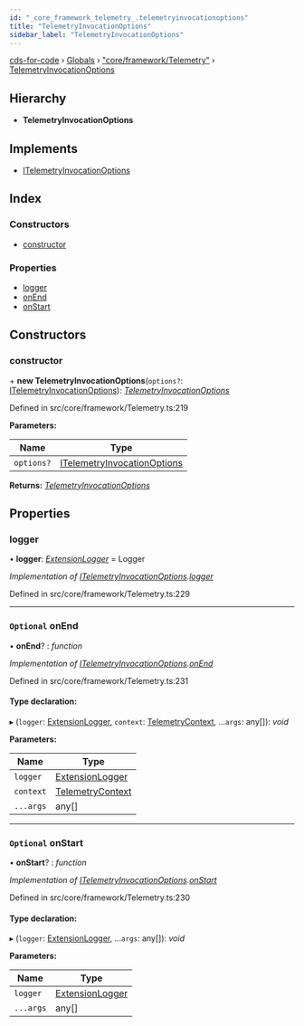 ```yaml
---
id: "_core_framework_telemetry_.telemetryinvocationoptions"
title: "TelemetryInvocationOptions"
sidebar_label: "TelemetryInvocationOptions"
---
```


[cds-for-code](../index.md) › [Globals](../globals.md) › ["core/framework/Telemetry"](../modules/_core_framework_telemetry_.md) › [TelemetryInvocationOptions](_core_framework_telemetry_.telemetryinvocationoptions.md)

## Hierarchy

* **TelemetryInvocationOptions**

## Implements

* [ITelemetryInvocationOptions](../interfaces/_core_framework_telemetry_.itelemetryinvocationoptions.md)

## Index

### Constructors

* [constructor](_core_framework_telemetry_.telemetryinvocationoptions.md#constructor)

### Properties

* [logger](_core_framework_telemetry_.telemetryinvocationoptions.md#logger)
* [onEnd](_core_framework_telemetry_.telemetryinvocationoptions.md#optional-onend)
* [onStart](_core_framework_telemetry_.telemetryinvocationoptions.md#optional-onstart)

## Constructors

###  constructor

\+ **new TelemetryInvocationOptions**(`options?`: [ITelemetryInvocationOptions](../interfaces/_core_framework_telemetry_.itelemetryinvocationoptions.md)): *[TelemetryInvocationOptions](_core_framework_telemetry_.telemetryinvocationoptions.md)*

Defined in src/core/framework/Telemetry.ts:219

**Parameters:**

Name | Type |
------ | ------ |
`options?` | [ITelemetryInvocationOptions](../interfaces/_core_framework_telemetry_.itelemetryinvocationoptions.md) |

**Returns:** *[TelemetryInvocationOptions](_core_framework_telemetry_.telemetryinvocationoptions.md)*

## Properties

###  logger

• **logger**: *[ExtensionLogger](_core_framework_logger_.extensionlogger.md)* = Logger

*Implementation of [ITelemetryInvocationOptions](../interfaces/_core_framework_telemetry_.itelemetryinvocationoptions.md).[logger](../interfaces/_core_framework_telemetry_.itelemetryinvocationoptions.md#optional-logger)*

Defined in src/core/framework/Telemetry.ts:229

___

### `Optional` onEnd

• **onEnd**? : *function*

*Implementation of [ITelemetryInvocationOptions](../interfaces/_core_framework_telemetry_.itelemetryinvocationoptions.md).[onEnd](../interfaces/_core_framework_telemetry_.itelemetryinvocationoptions.md#optional-onend)*

Defined in src/core/framework/Telemetry.ts:231

#### Type declaration:

▸ (`logger`: [ExtensionLogger](_core_framework_logger_.extensionlogger.md), `context`: [TelemetryContext](_core_framework_telemetry_.telemetrycontext.md), ...`args`: any[]): *void*

**Parameters:**

Name | Type |
------ | ------ |
`logger` | [ExtensionLogger](_core_framework_logger_.extensionlogger.md) |
`context` | [TelemetryContext](_core_framework_telemetry_.telemetrycontext.md) |
`...args` | any[] |

___

### `Optional` onStart

• **onStart**? : *function*

*Implementation of [ITelemetryInvocationOptions](../interfaces/_core_framework_telemetry_.itelemetryinvocationoptions.md).[onStart](../interfaces/_core_framework_telemetry_.itelemetryinvocationoptions.md#optional-onstart)*

Defined in src/core/framework/Telemetry.ts:230

#### Type declaration:

▸ (`logger`: [ExtensionLogger](_core_framework_logger_.extensionlogger.md), ...`args`: any[]): *void*

**Parameters:**

Name | Type |
------ | ------ |
`logger` | [ExtensionLogger](_core_framework_logger_.extensionlogger.md) |
`...args` | any[] |
